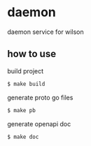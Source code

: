 # daemon

daemon service for wilson

## how to use

build project

```bash
$ make build
```

generate proto go files

```bash
$ make pb
```

generate openapi doc

```bash
$ make doc
```
